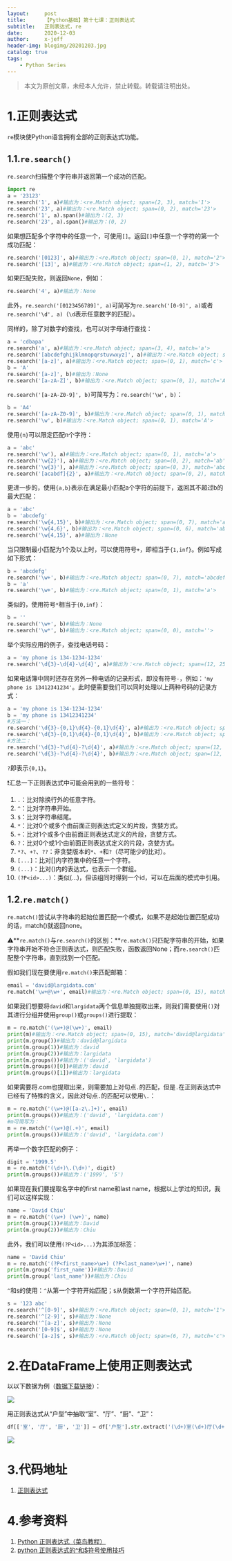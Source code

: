 ```yaml
---
layout:     post
title:      【Python基础】第十七课：正则表达式
subtitle:   正则表达式，re
date:       2020-12-03
author:     x-jeff
header-img: blogimg/20201203.jpg
catalog: true
tags:
    - Python Series
---
```

>本文为原创文章，未经本人允许，禁止转载。转载请注明出处。

# 1.正则表达式

`re`模块使Python语言拥有全部的正则表达式功能。

## 1.1.`re.search()`

`re.search`扫描整个字符串并返回第一个成功的匹配。

```python
import re
a = '23123'
re.search('1', a)#输出为：<re.Match object; span=(2, 3), match='1'>
re.search('23', a)#输出为：<re.Match object; span=(0, 2), match='23'>
re.search('1', a).span()#输出为：(2, 3)
re.search('23', a).span()#输出为：(0, 2)
```

如果想匹配多个字符中的任意一个，可使用`[]`。返回`[]`中任意一个字符的第一个成功匹配：

```python
re.search('[0123]', a)#输出为：<re.Match object; span=(0, 1), match='2'>
re.search('[13]', a)#输出为：<re.Match object; span=(1, 2), match='3'>
```

如果匹配失败，则返回`None`，例如：

```python
re.search('4', a)#输出为：None
```

此外，`re.search('[0123456789]', a)`可简写为`re.search('[0-9]', a)`或者`re.search('\d', a)`（`\d`表示任意数字的匹配）。

同样的，除了对数字的查找，也可以对字母进行查找：

```python
a = 'cdbapa'
re.search('a', a)#输出为：<re.Match object; span=(3, 4), match='a'>
re.search('[abcdefghijklmnopqrstuvwxyz]', a)#输出为：<re.Match object; span=(0, 1), match='c'>
re.search('[a-z]', a)#输出为：<re.Match object; span=(0, 1), match='c'>
b = 'A'
re.search('[a-z]', b)#输出为：None
re.search('[a-zA-Z]', b)#输出为：<re.Match object; span=(0, 1), match='A'>
```

`re.search('[a-zA-Z0-9]', b)`可简写为：`re.search('\w', b)`：

```python
b = 'A4'
re.search('[a-zA-Z0-9]', b)#输出为：<re.Match object; span=(0, 1), match='A'>
re.search('\w', b)#输出为：<re.Match object; span=(0, 1), match='A'>
```

使用`{n}`可以限定匹配n个字符：

```python
a = 'abc'
re.search('\w'), a)#输出为：<re.Match object; span=(0, 1), match='a'>
re.search('\w{2}'), a)#输出为：<re.Match object; span=(0, 2), match='ab'>
re.search('\w{3}'), a)#输出为：<re.Match object; span=(0, 3), match='abc'>
re.search('[acabdf]{2}', a)#输出为：<re.Match object; span=(0, 2), match='ab'>
```

更进一步的，使用`{a,b}`表示在满足最小匹配a个字符的前提下，返回其不超过b的最大匹配：

```python
a = 'abc'
b = 'abcdefg'
re.search('\w{4,15}', b)#输出为：<re.Match object; span=(0, 7), match='abcdefg'>
re.search('\w{4,6}', b)#输出为：<re.Match object; span=(0, 6), match='abcdef'>
re.search('\w{4,15}', a)#输出为：None
```

当只限制最小匹配为1个及以上时，可以使用符号`+`，即相当于`{1,inf}`。例如写成如下形式：

```python
b = 'abcdefg'
re.search('\w+', b)#输出为：<re.Match object; span=(0, 7), match='abcdefg'>
b = 'a'
re.search('\w+', b)#输出为：<re.Match object; span=(0, 1), match='a'>
```

类似的，使用符号`*`相当于`{0,inf}`：

```python
b = ''
re.search('\w+', b)#输出为：None
re.search('\w*', b)#输出为：<re.Match object; span=(0, 0), match=''>
```

举个实际应用的例子，查找电话号码：

```python
a = 'my phone is 134-1234-1234'
re.search('\d{3}-\d{4}-\d{4}', a)#输出为：<re.Match object; span=(12, 25), match='134-1234-1234'>
```

如果电话簿中同时还存在另外一种电话的记录形式，即没有符号`-`，例如：`'my phone is 13412341234'`。此时便需要我们可以同时处理以上两种号码的记录方式：

```python
a = 'my phone is 134-1234-1234'
b = 'my phone is 13412341234'
#方法一：
re.search('\d{3}-{0,1}\d{4}-{0,1}\d{4}', a)#输出为：<re.Match object; span=(12, 25), match='134-1234-1234'>
re.search('\d{3}-{0,1}\d{4}-{0,1}\d{4}', b)#输出为：<re.Match object; span=(12, 23), match='13412341234'>
#方法二：
re.search('\d{3}-?\d{4}-?\d{4}', a)#输出为：<re.Match object; span=(12, 25), match='134-1234-1234'>
re.search('\d{3}-?\d{4}-?\d{4}', b)#输出为：<re.Match object; span=(12, 23), match='13412341234'>
```

`?`即表示`{0,1}`。

❗️汇总一下正则表达式中可能会用到的一些符号：

1. `.`：比对除换行外的任意字符。
2. `^`：比对字符串开始。
3. `$`：比对字符串结尾。
4. `*`：比对0个或多个由前面正则表达式定义的片段，贪婪方式。
5. `+`：比对1个或多个由前面正则表达式定义的片段，贪婪方式。
6. `?`：比对0个或1个由前面正则表达式定义的片段，贪婪方式。
7. `*?`、`+?`、`??`：非贪婪版本的`*`、`+`和`?`（尽可能少的比对）。
8. `[...]`：比对[]内字符集中的任意一个字符。
9. `(...)`：比对()内的表达式，也表示一个群组。
10. `(?P<id>...)`：类似(...)，但该组同时得到一个id，可以在后面的模式中引用。

## 1.2.`re.match()`

`re.match()`尝试从字符串的起始位置匹配一个模式，如果不是起始位置匹配成功的话，match()就返回none。

⚠️**`re.match()`与`re.search()`的区别：**`re.match()`只匹配字符串的开始，如果字符串开始不符合正则表达式，则匹配失败，函数返回None；而`re.search()`匹配整个字符串，直到找到一个匹配。

假如我们现在要使用`re.match()`来匹配邮箱：

```python
email = 'david@largidata.com'
re.match('\w+@\w+', email)#输出为：<re.Match object; span=(0, 15), match='david@largidata'>
```

如果我们想要将`david`和`largidata`两个信息单独提取出来，则我们需要使用`()`对其进行分组并使用`group()`或`groups()`进行提取：

```python
m = re.match('(\w+)@(\w+)', email)
print(m)#输出为：<re.Match object; span=(0, 15), match='david@largidata'>
print(m.group())#输出为：david@largidata
print(m.group(1))#输出为：david
print(m.group(2))#输出为：largidata
print(m.groups())#输出为：('david', 'largidata')
print(m.groups()[0])#输出为：david
print(m.groups()[1])#输出为：largidata
```

如果需要将.com也提取出来，则需要加上对句点`.`的匹配，但是`.`在正则表达式中已经有了特殊的含义，因此对句点`.`的匹配可以使用`\.`：

```python
m = re.match('(\w+)@([a-z\.]+)', email)
print(m.groups())#输出为：('david', 'largidata.com')
#m可简写为：
m = re.match('(\w+)@(.+)', email)
print(m.groups())#输出为：('david', 'largidata.com')
```

再举一个数字匹配的例子：

```python
digit = '1999.5'
m = re.match('(\d+)\.(\d+)', digit)
print(m.groups())#输出为：('1999', '5')
```

如果现在我们要提取名字中的first name和last name，根据以上学过的知识，我们可以这样实现：

```python
name = 'David Chiu'
m = re.match('(\w+) (\w+)', name)
print(m.group(1))#输出为：David
print(m.group(2))#输出为：Chiu
```

此外，我们可以使用`(?P<id>...)`为其添加标签：

```python
name = 'David Chiu'
m = re.match('(?P<first_name>\w+) (?P<last_name>\w+)', name)
print(m.group('first_name'))#输出为：David
print(m.group('last_name'))#输出为：Chiu
```

`^`和`$`的使用：`^`从第一个字符开始匹配；`$`从倒数第一个字符开始匹配。

```python
s = '123 abc'
re.search('^[0-9]', s)#输出为：<re.Match object; span=(0, 1), match='1'>
re.search('^[2-9]', s)#输出为：None
re.search('^[a-z]', s)#输出为：None
re.search('[0-9]$', s)#输出为：None
re.search('[a-z]$', s)#输出为：<re.Match object; span=(6, 7), match='c'>
```

# 2.在DataFrame上使用正则表达式

以以下数据为例（[数据下载链接](https://github.com/x-jeff/Python_Code_Demo/blob/master/Demo14/house_price.csv)）：

![](https://github.com/x-jeff/BlogImage/raw/master/PythonSeries/Lesson17/17x1.png)

用正则表达式从“户型”中抽取“室”、“厅”、“厨”、“卫”：

```python
df[['室', '厅', '厨', '卫']] = df['户型'].str.extract('(\d+)室(\d+)厅(\d+)厨(\d+)卫', expand=False)
```

![](https://github.com/x-jeff/BlogImage/raw/master/PythonSeries/Lesson17/17x2.png)

# 3.代码地址

1. [正则表达式](https://github.com/x-jeff/Python_Code_Demo/tree/master/Demo17)

# 4.参考资料

1. [Python 正则表达式（菜鸟教程）](https://www.runoob.com/python/python-reg-expressions.html)
2. [python 正则表达式的^和$符号使用技巧](https://zhuanlan.zhihu.com/p/148151990)